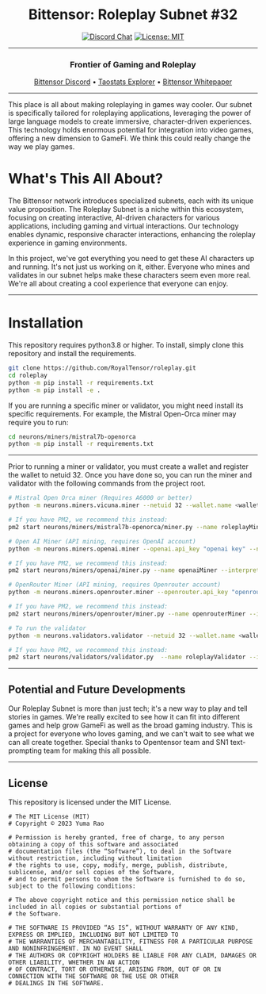 
<div align="center">

# **Bittensor: Roleplay Subnet #32** <!-- omit in toc -->
[![Discord Chat](https://img.shields.io/discord/308323056592486420.svg)](https://discord.gg/bittensor)
[![License: MIT](https://img.shields.io/badge/License-MIT-yellow.svg)](https://opensource.org/licenses/MIT) 

---

### Frontier of Gaming and Roleplay <!-- omit in toc -->

[Bittensor Discord](https://discord.gg/bittensor) • [Taostats Explorer](https://taostats.io/) • [Bittensor Whitepaper](https://bittensor.com/whitepaper)

</div>

---

This place is all about making roleplaying in games way cooler. Our subnet is specifically tailored for roleplaying applications, leveraging the power of large language models to create immersive, character-driven experiences. This technology holds enormous potential for integration into video games, offering a new dimension to GameFi. We think this could really change the way we play games.
# What's This All About?
The Bittensor network introduces specialized subnets, each with its unique value proposition. The Roleplay Subnet is a niche within this ecosystem, focusing on creating interactive, AI-driven characters for various applications, including gaming and virtual interactions. Our technology enables dynamic, responsive character interactions, enhancing the roleplay experience in gaming environments.


In this project, we've got everything you need to get these AI characters up and running. It's not just us working on it, either. Everyone who mines and validates in our subnet helps make these characters seem even more real. We're all about creating a cool experience that everyone can enjoy.</div>

---

# Installation
This repository requires python3.8 or higher. To install, simply clone this repository and install the requirements.
```bash
git clone https://github.com/RoyalTensor/roleplay.git
cd roleplay
python -m pip install -r requirements.txt
python -m pip install -e .
```

If you are running a specific miner or validator, you might need install its specific requirements. For example, the Mistral Open-Orca miner may require you to run:

```bash
cd neurons/miners/mistral7b-openorca
python -m pip install -r requirements.txt
```



---

Prior to running a miner or validator, you must create a wallet and register the wallet to netuid 32. Once you have done so, you can run the miner and validator with the following commands from the project root.
``` bash
# Mistral Open Orca miner (Requires A6000 or better)
python -m neurons.miners.vicuna.miner --netuid 32 --wallet.name <wallet name>  --wallet.hotkey <wallet hotkey> --logging.debug --logging.trace --axon.port <open port>

# If you have PM2, we recommend this instead:
pm2 start neurons/miners/mistral7b-openorca/miner.py --name roleplayMiner --interpreter python3 --max-restarts 100 -- --netuid 32 --wallet.name <wallet name>  --wallet.hotkey <wallet hotkey> --logging.debug --logging.trace --axon.port <open port>
```

``` bash
# Open AI Miner (API mining, requires OpenAI account)
python -m neurons.miners.openai.miner --openai.api_key "openai key" --netuid 32 --wallet.name <miner wallet>  --wallet.hotkey <miner hotkey> --logging.debug --logging.trace --axon.port <open port>

# If you have PM2, we recommend this instead:
pm2 start neurons/miners/openai/miner.py --name openaiMiner --interpreter python3 --max-restarts 100 -- --netuid 32  --wallet.name <miner wallet>  --wallet.hotkey <miner hotkey> --logging.debug --logging.trace --axon.port <an open port> --openai.api_key "sk-your API key"
```

``` bash
# OpenRouter Miner (API mining, requires Openrouter account)
python -m neurons.miners.openrouter.miner --openrouter.api_key "openrouter key" --netuid 32 --wallet.name <wallet name>  --wallet.hotkey <hotkey name> --logging.debug --logging.trace --axon.port <open port>

# If you have PM2, we recommend this instead:
pm2 start neurons/miners/openrouter/miner.py --name openrouterMiner --interpreter python3 --max-restarts 100 -- --netuid 32  --wallet.name <wallet name>  --wallet.hotkey <hotkey name> --logging.debug --logging.trace --axon.port <open port> --openrouter.api_key "openrouter key"
```

``` bash
# To run the validator
python -m neurons.validators.validator --netuid 32 --wallet.name <wallet name>  --wallet.hotkey <wallet hotkey> --logging.debug --logging.trace --axon.port <open port>

# If you have PM2, we recommend this instead:
pm2 start neurons/validators/validator.py  --name roleplayValidator --interpreter python3 --max-restarts 100 -- --netuid 32 --wallet.name <wallet name>  --wallet.hotkey <wallet hotkey> --logging.debug --logging.trace --axon.port <open port>
```


---

## Potential and Future Developments

Our Roleplay Subnet is more than just tech; it's a new way to play and tell stories in games. We're really excited to see how it can fit into different games and help grow GameFi as well as the broad gaming industry. This is a project for everyone who loves gaming, and we can't wait to see what we can all create together. Special thanks to Opentensor team and SN1 text-prompting team for making this all possible.


---


## License
This repository is licensed under the MIT License.
```text
# The MIT License (MIT)
# Copyright © 2023 Yuma Rao

# Permission is hereby granted, free of charge, to any person obtaining a copy of this software and associated
# documentation files (the “Software”), to deal in the Software without restriction, including without limitation
# the rights to use, copy, modify, merge, publish, distribute, sublicense, and/or sell copies of the Software,
# and to permit persons to whom the Software is furnished to do so, subject to the following conditions:

# The above copyright notice and this permission notice shall be included in all copies or substantial portions of
# the Software.

# THE SOFTWARE IS PROVIDED “AS IS”, WITHOUT WARRANTY OF ANY KIND, EXPRESS OR IMPLIED, INCLUDING BUT NOT LIMITED TO
# THE WARRANTIES OF MERCHANTABILITY, FITNESS FOR A PARTICULAR PURPOSE AND NONINFRINGEMENT. IN NO EVENT SHALL
# THE AUTHORS OR COPYRIGHT HOLDERS BE LIABLE FOR ANY CLAIM, DAMAGES OR OTHER LIABILITY, WHETHER IN AN ACTION
# OF CONTRACT, TORT OR OTHERWISE, ARISING FROM, OUT OF OR IN CONNECTION WITH THE SOFTWARE OR THE USE OR OTHER
# DEALINGS IN THE SOFTWARE.
```
